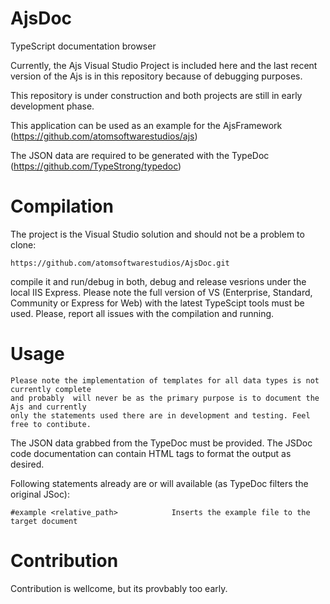 # AjsDoc
TypeScript documentation browser

Currently, the Ajs Visual Studio Project is included here and the last recent version of the Ajs is in this repository because of debugging purposes.

This repository is under construction and both projects are still in early development phase.

This application can be used as an example for the AjsFramework (https://github.com/atomsoftwarestudios/ajs)

The JSON data are required to be generated with the TypeDoc (https://github.com/TypeStrong/typedoc)

# Compilation

The project is the Visual Studio solution and should not be a problem to clone:

```
https://github.com/atomsoftwarestudios/AjsDoc.git
```

compile it and run/debug in both, debug and release vesrions under the local IIS Express. Please note the full version of VS (Enterprise, Standard, Community or Express for Web) with the latest TypeScipt tools must be used. Please, report all issues with the compilation and running.

# Usage

```
Please note the implementation of templates for all data types is not currently complete
and probably  will never be as the primary purpose is to document the Ajs and currently
only the statements used there are in development and testing. Feel free to contibute.
```

The JSON data grabbed from the TypeDoc must be provided. The JSDoc code documentation can contain HTML tags to format the output as desired.

Following statements already are or will available (as TypeDoc filters the original JSoc):

```
#example <relative_path>            Inserts the example file to the target document
```

# Contribution

Contribution is wellcome, but its provbably too early.
